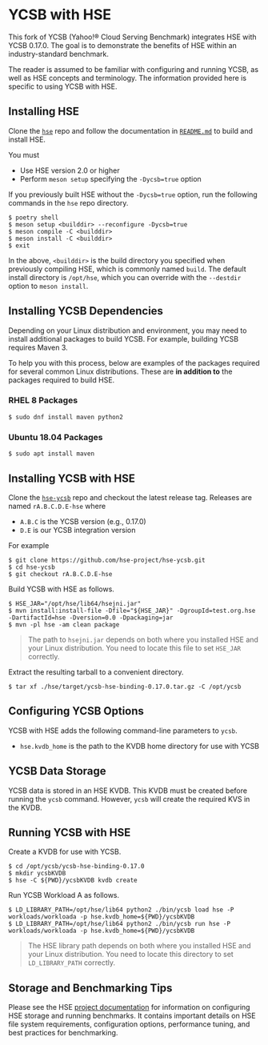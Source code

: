 # YCSB with HSE

This fork of YCSB (Yahoo!&reg; Cloud Serving Benchmark) integrates HSE
with YCSB 0.17.0.  The goal is to demonstrate the benefits of HSE
within an industry-standard benchmark.

The reader is assumed to be familiar with configuring and running YCSB,
as well as HSE concepts and terminology.
The information provided here is specific to using YCSB with HSE.

## Installing HSE

Clone the [`hse`](https://github.com/hse-project/hse) repo
and follow the documentation in
[`README.md`](https://github.com/hse-project/hse/blob/master/README.md)
to build and install HSE.

You must

* Use HSE version 2.0 or higher
* Perform `meson setup` specifying the `-Dycsb=true` option

If you previously built HSE without the `-Dycsb=true` option,
run the following commands in the `hse` repo directory.

    $ poetry shell
    $ meson setup <builddir> --reconfigure -Dycsb=true
    $ meson compile -C <builddir>
    $ meson install -C <builddir>
    $ exit

In the above, `<builddir>` is the build directory you specified when
previously compiling HSE, which is commonly named `build`.
The default install directory is `/opt/hse`, which you can override
with the `--destdir` option to `meson install`.


## Installing YCSB Dependencies

Depending on your Linux distribution and environment, you may need to
install additional packages to build YCSB.
For example, building YCSB requires Maven 3.

To help you with this process, below are examples of the packages required
for several common Linux distributions.  These are **in addition to**
the packages required to build HSE.

### RHEL 8 Packages

    $ sudo dnf install maven python2

### Ubuntu 18.04 Packages

    $ sudo apt install maven


## Installing YCSB with HSE

Clone the [`hse-ycsb`](https://github.com/hse-project/hse-ycsb) repo
and checkout the latest release tag.  Releases are named `rA.B.C.D.E-hse` where

* `A.B.C` is the YCSB version (e.g., 0.17.0)
* `D.E` is our YCSB integration version

For example

    $ git clone https://github.com/hse-project/hse-ycsb.git
    $ cd hse-ycsb
    $ git checkout rA.B.C.D.E-hse

Build YCSB with HSE as follows.

    $ HSE_JAR="/opt/hse/lib64/hsejni.jar"
    $ mvn install:install-file -Dfile="${HSE_JAR}" -DgroupId=test.org.hse -DartifactId=hse -Dversion=0.0 -Dpackaging=jar
    $ mvn -pl hse -am clean package

> The path to `hsejni.jar` depends on both where you installed
> HSE and your Linux distribution.  You need to locate this file to
> set `HSE_JAR` correctly.

Extract the resulting tarball to a convenient directory.

    $ tar xf ./hse/target/ycsb-hse-binding-0.17.0.tar.gz -C /opt/ycsb


## Configuring YCSB Options

YCSB with HSE adds the following command-line parameters to `ycsb`.

* `hse.kvdb_home` is the path to the KVDB home directory for use with YCSB


## YCSB Data Storage

YCSB data is stored in an HSE KVDB.  This KVDB must be created before
running the `ycsb` command.  However, `ycsb` will create the required KVS
in the KVDB.


## Running YCSB with HSE

Create a KVDB for use with YCSB.

    $ cd /opt/ycsb/ycsb-hse-binding-0.17.0
    $ mkdir ycsbKVDB
    $ hse -C ${PWD}/ycsbKVDB kvdb create

Run YCSB Workload A as follows.

    $ LD_LIBRARY_PATH=/opt/hse/lib64 python2 ./bin/ycsb load hse -P workloads/workloada -p hse.kvdb_home=${PWD}/ycsbKVDB
    $ LD_LIBRARY_PATH=/opt/hse/lib64 python2 ./bin/ycsb run hse -P workloads/workloada -p hse.kvdb_home=${PWD}/ycsbKVDB

> The HSE library path depends on both where you installed HSE and your
> Linux distribution.  You need to locate this directory to set
> `LD_LIBRARY_PATH` correctly.


## Storage and Benchmarking Tips

Please see the HSE [project documentation](https://hse-project.github.io/)
for information on configuring HSE storage and running benchmarks.
It contains important details on HSE file system requirements, configuration
options, performance tuning, and best practices for benchmarking.
